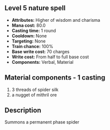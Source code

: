 ## Level 5 nature spell
- **Attributes:** Higher of wisdom and charisma
- **Mana cost:** 80.0
- **Casting time:** 1 round
- **Cooldown:** None
- **Targeting:** None
- **Train chance:** 100%
- **Base write cost:** 70 charges
- **Write cost:** From half to full base cost
- **Components:** Verbal, Material
## Material components - 1 casting
1. 3 threads of spider silk
2. a nugget of mithril ore
## Description
Summons a permanent phase spider
